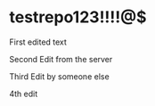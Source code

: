 # testrepo123!!!!@$



First edited text



Second Edit from the server

Third Edit by someone else


4th edit


